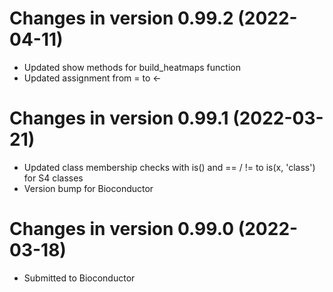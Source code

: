 # Changes in version 0.99.2 (2022-04-11)
* Updated show methods for build_heatmaps function
* Updated assignment from = to <-

# Changes in version 0.99.1 (2022-03-21)
* Updated class membership checks with is() and == / != to is(x, 'class') for S4 classes
* Version bump for Bioconductor

# Changes in version 0.99.0 (2022-03-18)
* Submitted to Bioconductor
